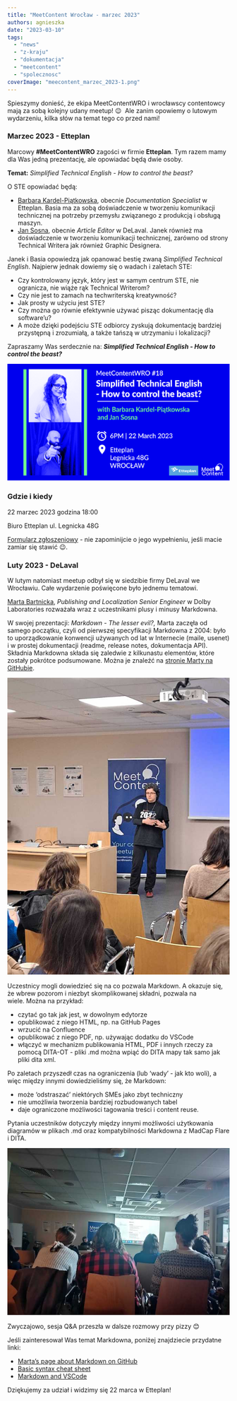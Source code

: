 ```yaml
---
title: "MeetContent Wrocław - marzec 2023"
authors: agnieszka
date: "2023-03-10"
tags:
  - "news"
  - "z-kraju"
  - "dokumentacja"
  - "meetcontent"
  - "spolecznosc"
coverImage: "meecontent_marzec_2023-1.png"
---
```


Spieszymy donieść, że ekipa MeetContentWRO i wrocławscy contentowcy mają za sobą
kolejny udany meetup! 😉  Ale zanim opowiemy o lutowym wydarzeniu, kilka słów na
temat tego co przed nami!

<!--truncate-->

### **Marzec 2023 - Etteplan**

Marcowy **#MeetContentWRO** zagości w firmie **Etteplan**. Tym razem mamy dla
Was jedną prezentację, ale opowiadać będą dwie osoby.

**Temat:** _Simplified Technical English - How to control the beast?_

O STE opowiadać będą:

- [Barbara Kardel-Piątkowska](https://www.linkedin.com/in/barbara-kardel-piatkowska/),
  obecnie _Documentation Specialist_ w Etteplan. Basia ma za sobą doświadczenie
  w tworzeniu komunikacji technicznej na potrzeby przemysłu związanego z
  produkcją i obsługą maszyn.
- [Jan Sosna](https://www.linkedin.com/in/jan-sosna/), obecnie _Article Editor_
  w DeLaval. Janek również ma doświadczenie w tworzeniu komunikacji technicznej,
  zarówno od strony Technical Writera jak również Graphic Designera.

Janek i Basia opowiedzą jak opanować bestię zwaną _Simplified Technical
English_. Najpierw jednak dowiemy się o wadach i zaletach STE:

- Czy kontrolowany język, który jest w samym centrum STE, nie ogranicza, nie
  wiąże rąk Technical Writerom?
- Czy nie jest to zamach na techwriterską kreatywność?
- Jak prosty w użyciu jest STE?
- Czy można go równie efektywnie używać pisząc dokumentację dla software’u?
- A może dzięki podejściu STE odbiorcy zyskują dokumentację bardziej przystępną
  i zrozumiałą, a także tańszą w utrzymaniu i lokalizacji?

Zapraszamy Was serdecznie na: **_Simplified Technical English - How to control
the beast?_**

![](images/MeetContentWRO18.png)

### **Gdzie i kiedy**

22 marzec 2023 godzina 18:00

Biuro Etteplan ul. Legnicka 48G

[Formularz zgłoszeniowy](https://forms.gle/BJzFUBxS3Wn56XcU6) - nie zapominijcie
o jego wypełnieniu, jeśli macie zamiar się stawić 😉.

### **Luty 2023 - DeLaval**

W lutym natomiast meetup odbył się w siedzibie firmy DeLaval we Wrocławiu. Całe
wydarzenie poświęcone było jednemu tematowi.

[Marta Bartnicka](https://www.linkedin.com/in/marta-bartnicka-713969/),
_Publishing and Localization Senior Engineer_ w Dolby Laboratories rozważała
wraz z uczestnikami plusy i minusy Markdowna.

W swojej prezentacji: _Markdown - The lesser evil?,_ Marta zaczęła od samego
początku, czyli od pierwszej specyfikacji Markdowna z 2004: było to
uporządkowanie konwencji używanych od lat w Internecie (maile, usenet) i w
prostej dokumentacji (readme, release notes, dokumentacja API). Składnia
Markdowna składa się zaledwie z kilkunastu elementów, które zostały pokrótce
podsumowane. Można je znaleźć na
[stronie Marty na GitHubie](https://github.com/martab0/Markdown/blob/main/Markdown.md).

![](images/17.jpg)

Uczestnicy mogli dowiedzieć się na co pozwala Markdown. A okazuje się, że wbrew
pozorom i niezbyt skomplikowanej składni, pozwala na wiele. Można na przykład:

- czytać go tak jak jest, w dowolnym edytorze
- opublikować z niego HTML, np. na GitHub Pages
- wrzucić na Confluence
- opublikować z niego PDF, np. używając dodatku do VSCode
- włączyć w mechanizm publikowania HTML, PDF i innych rzeczy za pomocą DITA-OT -
  pliki .md można wpiąć do DITA mapy tak samo jak pliki dita xml.

Po zaletach przyszedł czas na ograniczenia (lub ‘wady’ - jak kto woli), a więc
między innymi dowiedzieliśmy się, że Markdown:

- może ‘odstraszać’ niektórych SMEs jako zbyt techniczny
- nie umożliwia tworzenia bardziej rozbudowanych tabel
- daje ograniczone możliwości tagowania treści i content reuse.

Pytania uczestników dotyczyły między innymi możliwości użytkowania diagramów w
plikach .md oraz kompatybilności Markdowna z MadCap Flare i DITA.

![](images/17.2.jpg)

Zwyczajowo, sesja Q&A przeszła w dalsze rozmowy przy pizzy 😊

Jeśli zainteresował Was temat Markdowna, poniżej znajdziecie przydatne linki:

- [Marta’s page about Markdown on GitHub](https://github.com/martab0/Markdown)
- [Basic syntax cheat sheet](https://commonmark.org/help/)
- [Markdown and VSCode](https://code.visualstudio.com/docs/languages/markdown)

Dziękujemy za udział i widzimy się 22 marca w Etteplan!

